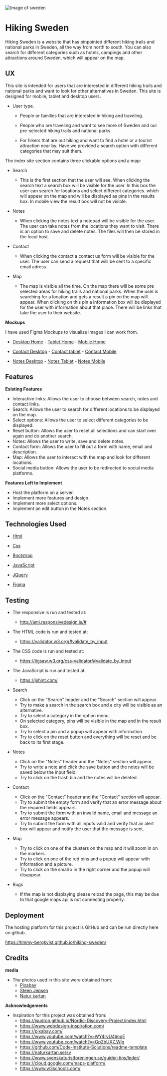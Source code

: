 ![Image of sweden](https://timmy-bergkvist.github.io/hiking-sweden/assets/images/readmefile-logo.jpg)

# Hiking Sweden
Hiking Sweden is a website that has pinpointed different hiking trails and national parks in Sweden, 
all the way from north to south.
You can also search for different categories such as hotels, campings and other attractions around Sweden,
which will appear on the map.

## UX

This site is intended for users that are interested in different hiking trails and national parks
and want to look for other alternatives in Sweden. This site is designed for mobile, tablet and desktop users.

- User type.
  - People or families that are interested in hiking and traveling.

  - People who are traveling and want to see more of Sweden and our pre-selected 
    hiking trails and national parks.

  - For hikers that are out hiking and want to find a hotel or a tourist attraction near by.
    Have we provided a search option with different categories that may suit them.


The index site section contains three clickable options and a map:

- Search
  - This is the first section that the user will see.
    When clicking the search text a search box will be visible for the user. 
    In this box the user can search for locations and select different categories.
    which will appear on the map and will be displayed as pins in the results box. 
    In mobile view the result box will not be visible.
  
- Notes
  - When clicking the notes text a notepad will be visible for the user. The user can take notes from the
    locations they want to visit. There is an option to save and delete notes.
    The files will then be stored in the local host.
  
- Contact
  - When clicking the contact a contact us form will be visible for the user. The user can send a
    request that willl be sent to a specific email adress.

- Map
  - The map is visible all the time. On the map there will be some pre selected areas for hiking trails and 
    national parks. When the user is searching for a location and gets a result a pin on the map will appear. 
    When clicking on this pin a information box will be displayed for the user with information about that place.
    There will be links that take the user to their website.


**Mockups**
  
  I have used Figma Mockups to visualize images I can work from.

- <a href="/assets/mockups/desktop-home-mockup.jpg" target="_blank">Desktop Home</a> - <a href="/assets/mockups/tablet-home-mockup.jpg" target="_blank">Tablet Home</a> - <a href="/assets/mockups/mobile-home-mockup.jpg" target="_blank">Mobile Home</a>

- <a href="/assets/mockups/desktop-contact-mockup.jpg" target="_blank">Contact Desktop</a> - <a href="/assets/mockups/tablet-contact-mockup.jpg" target="_blank">Contact tablet</a> - <a href="/assets/mockups/mobile-contact-mockup.jpg" target="_blank">Contact Mobile</a>

- <a href="/assets/mockups/desktop-notes-mockup.jpg" target="_blank">Notes Desktop</a> - <a href="/assets/mockups/tablet-notes-mockup.jpg" target="_blank">Notes Tablet</a> - <a href="/assets/mockups/mobile-notes-mockup.jpg" target="_blank">Notes Mobile</a>


## Features

**Existing Features**

- Interactive links: Allows the user to choose between search, notes and contact links.
- Search: Allows the user to search for different locations to be displayed on the map.
- Select options: Allows the user to select different categories to be displayed.
- Reset button: Allows the user to reset all selections and can start over again and do another search.
- Notes: Allows the user to write, save and delete notes.
- Contact form: Allows the user to fill out a form with name, email and description.
- Map: Allows the user to interact with the map and look for different locations.
- Social media button: Allows the user to be redirected to social media platforms.

**Features Left to Implement**

- Host the platform on a server.
- Implement more features and design.
- Implement more select options.
- Implement an edit button in the Notes section.

## Technologies Used
- <a href="https://en.wikipedia.org/wiki/HTML" target="_blank"> Html </a>
  
- <a href="https://en.wikipedia.org/wiki/Cascading_Style_Sheets" target="_blank"> Css </a>

- <a href="https://getbootstrap.com/" target="_blank"> Bootstrap </a>

- <a href="https://en.wikipedia.org/wiki/JavaScript" target="_blank"> JavaScript </a>

- <a href="https://en.wikipedia.org/wiki/JQuery" target="_blank"> JQuery </a>

- <a href="https://www.figma.com/" target="_blank"> Figma </a>
  
## Testing 

  - The responsive is run and tested at:
    - http://ami.responsivedesign.is/#

  - The HTML code is run and tested at:
    - https://validator.w3.org/#validate_by_input
  
  - The CSS code is run and tested at:
    - https://jigsaw.w3.org/css-validator/#validate_by_input
    
  - The JavaScript is run and tested at:
    - https://jshint.com/  
    
  - Search
    - Click on the "Search" header and the "Search" section will appear.
    - Try to make a search in the search box and a city will be visible as an alternative.
    - Try to select a category in the option menu.
    - On selected category, pins will be visible in the map and in the result box.
    - Try to select a pin and a popup will appear with information.
    - Try to click on the reset button and everything will be reset and be back to its first stage.
  
  - Notes
    - Click on the "Notes" header and the "Notes" section will appear.
    - Try to write a note and click the save button and the notes will be saved below the input field.
    - Try to click on the trash bin and the notes will be deleted.
  
  - Contact
    - Click on the "Contact" header and the "Contact" section will appear.
    - Try to submit the empty form and verify that an error message about the required fields appears.
    - Try to submit the form with an invalid name, email and message an error message appears.
    - Try to submit the form with all inputs valid and verify that an alert box will appear and
      notify the user that the message is sent.

  - Map
    - Try to click on one of the clusters on the map and it will zoom in on the markers.
    - Try to click on one of the red pins and a popup will appear with information and a picture.
    - Try to click on the small x in the right corner and the popup will disappear.
 
  - Bugs
    - If the map is not displaying please reload the page, this may be due to that google maps api is not connecting properly.
  
## Deployment
  
  The hosting platform for this project is GitHub and can be run directly here on github.
  
  https://timmy-bergkvist.github.io/hiking-sweden/
  
## Credits
  
   **media**
  - The photos used in this site were obtained from:
    - <a href="https://pixabay.com/" target="_blank"> Pixabay </a>
    - <a href="https://pixabay.com/sv/photos/sverige-lappland-kungsleden-1093281/" target="_blank"> Steen Jepsen <a>
    - <a href="https://naturkartan.se/sv" target="_blank"> Natur kartan</a>

   **Acknowledgements**
  - Inspiration for this project was obtained from:
    - https://jsudron.github.io/Nordic-Discovery-Project/index.html
    - https://www.webdesign-inspiration.com/
    - https://pixabay.com/
    - https://www.youtube.com/watch?v=WY4rvU4ImgE
    - https://www.youtube.com/watch?v=Gp2bUX7_WIg
    - https://github.com/Code-Institute-Solutions/readme-template
    - https://naturkartan.se/sv
    - https://www.svenskaturistforeningen.se/guider-tips/leder/
    - https://cloud.google.com/maps-platform/
    - https://www.w3schools.com/
